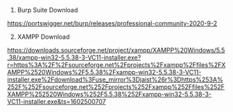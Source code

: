 1. Burp Suite Download

https://portswigger.net/burp/releases/professional-community-2020-9-2

2. XAMPP Download

https://downloads.sourceforge.net/project/xampp/XAMPP%20Windows/5.5.38/xampp-win32-5.5.38-3-VC11-installer.exe?r=https%3A%2F%2Fsourceforge.net%2Fprojects%2Fxampp%2Ffiles%2FXAMPP%2520Windows%2F5.5.38%2Fxampp-win32-5.5.38-3-VC11-installer.exe%2Fdownload%3Fuse_mirror%3Djaist%26r%3Dhttps%253A%252F%252Fsourceforge.net%252Fprojects%252Fxampp%252Ffiles%252FXAMPP%252520Windows%252F5.5.38%252Fxampp-win32-5.5.38-3-VC11-installer.exe&ts=1602500707

